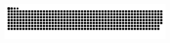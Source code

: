 <picture>
  <source media="(prefers-color-scheme: dark)" srcset="https://github.com/godIsAProgrammer/godIsAProgrammer/blob/output/github-contribution-grid-snake-dark.svg">
  <source media="(prefers-color-scheme: light)" srcset="https://github.com/godIsAProgrammer/godIsAProgrammer/blob/output/github-contribution-grid-snake.svg">
  <img alt="github contribution grid snake animation" src="https://github.com/godIsAProgrammer/godIsAProgrammer/blob/output/github-contribution-grid-snake.svg">
</picture>

